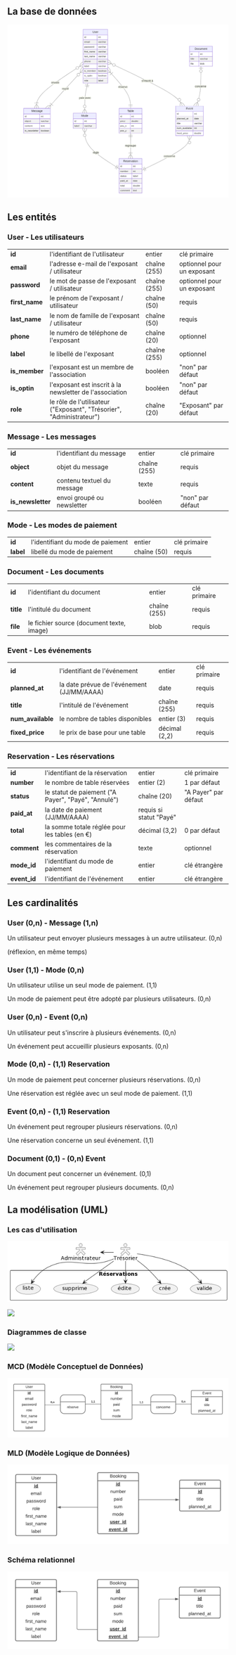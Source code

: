 ## La base de données

![](docs/entities/entities.png)

## Les entités

### User - Les utilisateurs

|||||
|-|-|-|-|
|**id**|l'identifiant de l'utilisateur|entier|clé primaire|
|**email**|l'adresse e-mail de l'exposant / utilisateur|chaîne (255)|optionnel pour un exposant|
|**password**|le mot de passe de l'exposant / utilisateur|chaîne (255)|optionnel pour un exposant|
|**first_name**|le prénom de l'exposant / utilisateur|chaîne (50)|requis|
|**last_name**|le nom de famille de l'exposant / utilisateur|chaîne (50)|requis|
|**phone**|le numéro de téléphone de l'exposant|chaîne (20)|optionnel|
|**label**|le libellé de l'exposant|chaîne (255)|optionnel|
|**is_member**|l'exposant est un membre de l'association|booléen|"non" par défaut|
|**is_optin**|l'exposant est inscrit à la newsletter de l'association|booléen|"non" par défaut|
|**role**|le rôle de l'utilisateur ("Exposant", "Trésorier", "Administrateur")|chaîne (20)|"Exposant" par défaut|

### Message - Les messages

|||||
|-|-|-|-|
|**id**|l'identifiant du message|entier|clé primaire|
|**object**|objet du message|chaîne (255)|requis|
|**content**|contenu textuel du message|texte|requis|
|**is_newsletter**|envoi groupé ou newsletter|booléen|"non" par défaut|

### Mode - Les modes de paiement

|||||
|-|-|-|-|
|**id**|l'identifiant du mode de paiement|entier|clé primaire|
|**label**|libellé du mode de paiement|chaîne (50)|requis|

### Document - Les documents

|||||
|-|-|-|-|
|**id**|l'identifiant du document|entier|clé primaire|
|**title**|l'intitulé du document|chaîne (255)|requis|
|**file**|le fichier source (document texte, image)|blob|requis|

### Event - Les événements

|||||
|-|-|-|-|
|**id**|l'identifiant de l'événement|entier|clé primaire|
|**planned_at**|la date prévue de l'événement (JJ/MM/AAAA)|date|requis|
|**title**|l'intitulé de l'événement|chaîne (255)|requis|
|**num_available**|le nombre de tables disponibles|entier (3)|requis|
|**fixed_price**|le prix de base pour une table|décimal (2,2)|requis|

### Reservation - Les réservations

|||||
|-|-|-|-|
|**id**|l'identifiant de la réservation|entier|clé primaire|
|**number**|le nombre de table réservées|entier (2)|1 par défaut|
|**status**|le statut de paiement ("A Payer", "Payé", "Annulé")|chaîne (20)|"A Payer" par défaut|
|**paid_at**|la date de paiement (JJ/MM/AAAA)|requis si statut "Payé"|
|**total**|la somme totale réglée pour les tables (en €)|décimal (3,2)|0 par défaut|
|**comment**|les commentaires de la réservation|texte|optionnel|
|**mode_id**|l'identifiant du mode de paiement|entier|clé étrangère|
|**event_id**|l'identifiant de l'événement|entier|clé étrangère|

## Les cardinalités

### User (0,n) - Message (1,n)

Un utilisateur peut envoyer plusieurs messages à un autre utilisateur. (0,n)

(réflexion, en même temps)

### User (1,1) - Mode (0,n)

Un utilisateur utilise un seul mode de paiement. (1,1)

Un mode de paiement peut être adopté par plusieurs utilisateurs. (0,n)

### User (0,n) - Event (0,n)

Un utilisateur peut s'inscrire à plusieurs événements. (0,n)

Un événement peut accueillir plusieurs exposants. (0,n)

### Mode (0,n) - (1,1) Reservation

Un mode de paiement peut concerner plusieurs réservations. (0,n)

Une réservation est réglée avec un seul mode de paiement. (1,1)

### Event (0,n) - (1,1) Reservation

Un événement peut regrouper plusieurs réservations. (0,n)

Une réservation concerne un seul événement. (1,1)

### Document (0,1) - (0,n) Event

Un document peut concerner un événement. (0,1)

Un événement peut regrouper plusieurs documents. (0,n)

## La modélisation (UML)

### Les cas d'utilisation

![](usecases/ucase-reservations.png)

![](images/Usecases.png)

### Diagrammes de classe

![](images/classes.png)

### MCD (Modèle Conceptuel de Données)

![](images/MCD.png)

### MLD (Modèle Logique de Données)

![](images/MLD.png)

### Schéma relationnel

![](images/Relationnel.png)





















































































